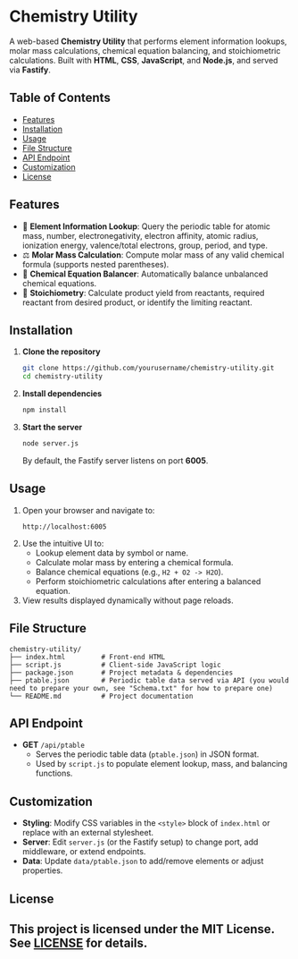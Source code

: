 # Chemistry Utility
A web-based **Chemistry Utility** that performs element information lookups, molar mass calculations, chemical equation balancing, and stoichiometric calculations. Built with **HTML**, **CSS**, **JavaScript**, and **Node.js**, and served via **Fastify**.
## Table of Contents
* [Features](#features)
* [Installation](#installation)
* [Usage](#usage)
* [File Structure](#file-structure)
* [API Endpoint](#api-endpoint)
* [Customization](#customization)
* [License](#license)
## Features
* 🔎 **Element Information Lookup**: Query the periodic table for atomic mass, number, electronegativity, electron affinity, atomic radius, ionization energy, valence/total electrons, group, period, and type.
* ⚖️ **Molar Mass Calculation**: Compute molar mass of any valid chemical formula (supports nested parentheses).
* 🔢 **Chemical Equation Balancer**: Automatically balance unbalanced chemical equations.
* 🧪 **Stoichiometry**: Calculate product yield from reactants, required reactant from desired product, or identify the limiting reactant.
## Installation
1. **Clone the repository**
   ```bash
   git clone https://github.com/yourusername/chemistry-utility.git
   cd chemistry-utility
   ```
2. **Install dependencies**
   ```bash
   npm install
   ```
3. **Start the server**
   ```bash
   node server.js
   ```
   By default, the Fastify server listens on port **6005**.
## Usage
1. Open your browser and navigate to:
   ```
   http://localhost:6005
   ```
2. Use the intuitive UI to:
   * Lookup element data by symbol or name.
   * Calculate molar mass by entering a chemical formula.
   * Balance chemical equations (e.g., `H2 + O2 -> H2O`).
   * Perform stoichiometric calculations after entering a balanced equation.
3. View results displayed dynamically without page reloads.
## File Structure
```
chemistry-utility/
├── index.html         # Front-end HTML
├── script.js          # Client-side JavaScript logic
├── package.json       # Project metadata & dependencies
├── ptable.json        # Periodic table data served via API (you would need to prepare your own, see "Schema.txt" for how to prepare one)
└── README.md          # Project documentation
```
## API Endpoint
* **GET** `/api/ptable`
  * Serves the periodic table data (`ptable.json`) in JSON format.
  * Used by `script.js` to populate element lookup, mass, and balancing functions.
## Customization
* **Styling**: Modify CSS variables in the `<style>` block of `index.html` or replace with an external stylesheet.
* **Server**: Edit `server.js` (or the Fastify setup) to change port, add middleware, or extend endpoints.
* **Data**: Update `data/ptable.json` to add/remove elements or adjust properties.
## License
This project is licensed under the MIT License. See [LICENSE](LICENSE) for details.
---